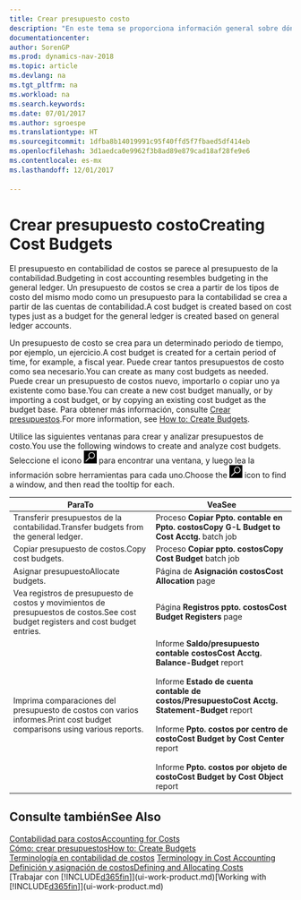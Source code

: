 ```yaml
---
title: Crear presupuesto costo
description: "En este tema se proporciona información general sobre dónde crear y analizar presupuestos de costos."
documentationcenter: 
author: SorenGP
ms.prod: dynamics-nav-2018
ms.topic: article
ms.devlang: na
ms.tgt_pltfrm: na
ms.workload: na
ms.search.keywords: 
ms.date: 07/01/2017
ms.author: sgroespe
ms.translationtype: HT
ms.sourcegitcommit: 1dfba8b14019991c95f40ffd5f7fbaed5df414eb
ms.openlocfilehash: 3d1aedca0e9962f3b8ad89e879cad18af28fe9e6
ms.contentlocale: es-mx
ms.lasthandoff: 12/01/2017

---
```

# <a name="creating-cost-budgets"></a><span data-ttu-id="eda64-103">Crear presupuesto costo</span><span class="sxs-lookup"><span data-stu-id="eda64-103">Creating Cost Budgets</span></span>
<span data-ttu-id="eda64-104">El presupuesto en contabilidad de costos se parece al presupuesto de la contabilidad.</span><span class="sxs-lookup"><span data-stu-id="eda64-104">Budgeting in cost accounting resembles budgeting in the general ledger.</span></span> <span data-ttu-id="eda64-105">Un presupuesto de costos se crea a partir de los tipos de costo del mismo modo como un presupuesto para la contabilidad se crea a partir de las cuentas de contabilidad.</span><span class="sxs-lookup"><span data-stu-id="eda64-105">A cost budget is created based on cost types just as a budget for the general ledger is created based on general ledger accounts.</span></span>  

<span data-ttu-id="eda64-106">Un presupuesto de costo se crea para un determinado periodo de tiempo, por ejemplo, un ejercicio.</span><span class="sxs-lookup"><span data-stu-id="eda64-106">A cost budget is created for a certain period of time, for example, a fiscal year.</span></span> <span data-ttu-id="eda64-107">Puede crear tantos presupuestos de costo como sea necesario.</span><span class="sxs-lookup"><span data-stu-id="eda64-107">You can create as many cost budgets as needed.</span></span> <span data-ttu-id="eda64-108">Puede crear un presupuesto de costos nuevo, importarlo o copiar uno ya existente como base.</span><span class="sxs-lookup"><span data-stu-id="eda64-108">You can create a new cost budget manually, or by importing a cost budget, or by copying an existing cost budget as the budget base.</span></span> <span data-ttu-id="eda64-109">Para obtener más información, consulte [Crear presupuestos](finance-how-create-budgets.md).</span><span class="sxs-lookup"><span data-stu-id="eda64-109">For more information, see [How to: Create Budgets](finance-how-create-budgets.md).</span></span>

<span data-ttu-id="eda64-110">Utilice las siguientes ventanas para crear y analizar presupuestos de costo.</span><span class="sxs-lookup"><span data-stu-id="eda64-110">You use the following windows to create and analyze cost budgets.</span></span> <span data-ttu-id="eda64-111">Seleccione el icono ![Buscar página o informe](media/ui-search/search_small.png "icono Buscar página o informe") para encontrar una ventana, y luego lea la información sobre herramientas para cada uno.</span><span class="sxs-lookup"><span data-stu-id="eda64-111">Choose the ![Search for Page or Report](media/ui-search/search_small.png "Search for Page or Report icon") icon to find a window, and then read the tooltip for each.</span></span>

|<span data-ttu-id="eda64-112">Para</span><span class="sxs-lookup"><span data-stu-id="eda64-112">To</span></span>|<span data-ttu-id="eda64-113">Vea</span><span class="sxs-lookup"><span data-stu-id="eda64-113">See</span></span>|  
|--------|---------|  
|<span data-ttu-id="eda64-114">Transferir presupuestos de la contabilidad.</span><span class="sxs-lookup"><span data-stu-id="eda64-114">Transfer budgets from the general ledger.</span></span>|<span data-ttu-id="eda64-115">Proceso **Copiar Ppto. contable en Ppto. costos**</span><span class="sxs-lookup"><span data-stu-id="eda64-115">**Copy G-L Budget to Cost Acctg.** batch job</span></span>|  
|<span data-ttu-id="eda64-116">Copiar presupuesto de costos.</span><span class="sxs-lookup"><span data-stu-id="eda64-116">Copy cost budgets.</span></span>|<span data-ttu-id="eda64-117">Proceso **Copiar ppto. costos**</span><span class="sxs-lookup"><span data-stu-id="eda64-117">**Copy Cost Budget** batch job</span></span>|  
|<span data-ttu-id="eda64-118">Asignar presupuesto</span><span class="sxs-lookup"><span data-stu-id="eda64-118">Allocate budgets.</span></span>|<span data-ttu-id="eda64-119">Página de **Asignación costos**</span><span class="sxs-lookup"><span data-stu-id="eda64-119">**Cost Allocation** page</span></span>|  
|<span data-ttu-id="eda64-120">Vea registros de presupuesto de costos y movimientos de presupuestos de costos.</span><span class="sxs-lookup"><span data-stu-id="eda64-120">See cost budget registers and cost budget entries.</span></span>|<span data-ttu-id="eda64-121">Página **Registros ppto. costos**</span><span class="sxs-lookup"><span data-stu-id="eda64-121">**Cost Budget Registers** page</span></span>|  
|<span data-ttu-id="eda64-122">Imprima comparaciones del presupuesto de costos con varios informes.</span><span class="sxs-lookup"><span data-stu-id="eda64-122">Print cost budget comparisons using various reports.</span></span>|<span data-ttu-id="eda64-123">Informe **Saldo/presupuesto contable costos**</span><span class="sxs-lookup"><span data-stu-id="eda64-123">**Cost Acctg. Balance-Budget** report</span></span><br /><br /> <span data-ttu-id="eda64-124">Informe **Estado de cuenta contable de costos/Presupuesto**</span><span class="sxs-lookup"><span data-stu-id="eda64-124">**Cost Acctg. Statement-Budget** report</span></span><br /><br /> <span data-ttu-id="eda64-125">Informe **Ppto. costos por centro de costo**</span><span class="sxs-lookup"><span data-stu-id="eda64-125">**Cost Budget by Cost Center** report</span></span><br /><br /> <span data-ttu-id="eda64-126">Informe **Ppto. costos por objeto de costo**</span><span class="sxs-lookup"><span data-stu-id="eda64-126">**Cost Budget by Cost Object** report</span></span>|  

## <a name="see-also"></a><span data-ttu-id="eda64-127">Consulte también</span><span class="sxs-lookup"><span data-stu-id="eda64-127">See Also</span></span>  
[<span data-ttu-id="eda64-128">Contabilidad para costos</span><span class="sxs-lookup"><span data-stu-id="eda64-128">Accounting for Costs</span></span>](finance-manage-cost-accounting.md)  
[<span data-ttu-id="eda64-129">Cómo: crear presupuestos</span><span class="sxs-lookup"><span data-stu-id="eda64-129">How to: Create Budgets</span></span>](finance-how-create-budgets.md)  
<span data-ttu-id="eda64-130">[Terminología en contabilidad de costos](finance-terminology-in-cost-accounting.md) </span><span class="sxs-lookup"><span data-stu-id="eda64-130">[Terminology in Cost Accounting](finance-terminology-in-cost-accounting.md) </span></span>  
[<span data-ttu-id="eda64-131">Definición y asignación de costos</span><span class="sxs-lookup"><span data-stu-id="eda64-131">Defining and Allocating Costs</span></span>](finance-define-and-allocate-costs.md)  
<span data-ttu-id="eda64-132">[Trabajar con [!INCLUDE[d365fin](includes/d365fin_md.md)]](ui-work-product.md)</span><span class="sxs-lookup"><span data-stu-id="eda64-132">[Working with [!INCLUDE[d365fin](includes/d365fin_md.md)]](ui-work-product.md)</span></span>

